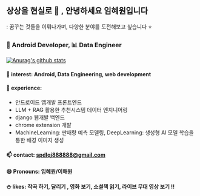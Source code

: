 ## 상상을 현실로 🐬 , 안녕하세요 임혜원입니다

: 꿈꾸는 것들을 이뤄나가며, 다양한 분야를 도전해보고 싶습니다 ⭐️

### 🤖 Android Developer, 📊 Data Engineer
  
[![Anurag's github stats](https://github-readme-stats.vercel.app/api?username=oh-bom)](https://github.com/anuraghazra/github-readme-stats)

#### 🔭 interest: Android, Data Engineering, web development
#### 🦦 experience:
- 안드로이드 앱개발 프론트엔드
-  LLM + RAG 활용한 추천시스템 데이터 엔지니어링
-  django 웹개발 백엔드
-  chrome extension 개발
-  MachineLearning: 판매량 예측 모델링, DeepLearning: 생성형 AI 모델 학습을 통한 배경 이미지 생성
  
#### 📫 contact: spdlqj888888@gmail.com
#### 😄 Pronouns: 임혜원/이매원
#### ⛄️ likes: 작곡 하기, 달리기 , 영화 보기, 소설책 읽기, 라이브 무대 영상 보기 !!
